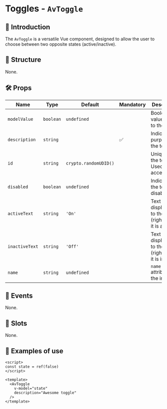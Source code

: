 # Toggles - `AvToggle`

## 🌟 Introduction

The `AvToggle` is a versatile Vue component, designed to allow the user to choose between two opposite states (active/inactive).

## 📐 Structure

None.

## 🛠️ Props

| Name | Type | Default | Mandatory | Description |
| --- | --- | --- | --- | --- |
| `modelValue` | `boolean` | `undefined` | | Boolean value linked to the input. |
| `description` | `string` | | ✅ | Indicates the purpose of the toggle. |
| `id` | `string` | `crypto.randomUDID()` | | Unique id for the toggle. Used for accessibility. |
| `disabled` | `boolean` | `undefined` | | Indicates if the toggle is disabled. |
| `activeText` | `string` | `'On'` | | Text to display next to the toggle (right) when it is active. |
| `inactiveText` | `string` | `'Off'` | | Text to display next to the toggle (right) when it is inactive. |
| `name` | `string` | `undefined` | | `name` attribute of the input. |

## 📡 Events

None.

## 🧩 Slots

None.

## 📝 Examples of use

```vue
<script>
const state = ref(false)
</script>

<template>
  <AvToggle
    v-model="state"
    description="Awesome toggle"
  />
</template>
```
